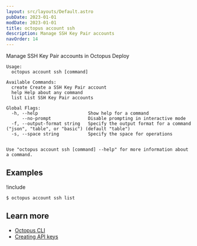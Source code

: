 ```yaml
---
layout: src/layouts/Default.astro
pubDate: 2023-01-01
modDate: 2023-01-01
title: octopus account ssh
description: Manage SSH Key Pair accounts
navOrder: 14
---
```


Manage SSH Key Pair accounts in Octopus Deploy


```
Usage:
  octopus account ssh [command]

Available Commands:
  create Create a SSH Key Pair account
  help Help about any command
  list List SSH Key Pair accounts

Global Flags:
  -h, --help                   Show help for a command
      --no-prompt              Disable prompting in interactive mode
  -f, --output-format string   Specify the output format for a command ("json", "table", or "basic") (default "table")
  -s, --space string           Specify the space for operations


Use "octopus account ssh [command] --help" for more information about a command.
```

## Examples

!include <samples-instance>


```
$ octopus account ssh list

```

## Learn more

- [Octopus CLI](/docs/octopus-rest-api/cli)
- [Creating API keys](/docs/octopus-rest-api/how-to-create-an-api-key)